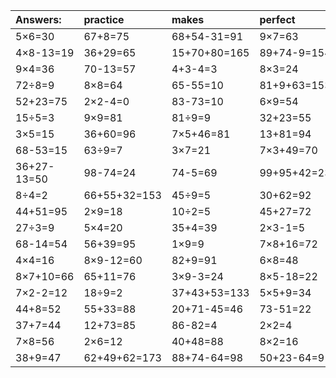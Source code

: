 | Answers: | practice | makes | perfect | ! |
| :--- | :--- | :--- | :--- | :--- |
| 5×6=30 | 67+8=75 | 68+54-31=91 | 9×7=63 | 90+57+21=168 | 
| 4×8-13=19 | 36+29=65 | 15+70+80=165 | 89+74-9=154 | 90-70=20 | 
| 9×4=36 | 70-13=57 | 4+3-4=3 | 8×3=24 | 3×8-17=7 | 
| 72÷8=9 | 8×8=64 | 65-55=10 | 81+9+63=153 | 4×8=32 | 
| 52+23=75 | 2×2-4=0 | 83-73=10 | 6×9=54 | 2×6-7=5 | 
| 15÷5=3 | 9×9=81 | 81÷9=9 | 32+23=55 | 9×3=27 | 
| 3×5=15 | 36+60=96 | 7×5+46=81 | 13+81=94 | 3×9-22=5 | 
| 68-53=15 | 63÷9=7 | 3×7=21 | 7×3+49=70 | 4×5=20 | 
| 36+27-13=50 | 98-74=24 | 74-5=69 | 99+95+42=236 | 36+28=64 | 
| 8÷4=2 | 66+55+32=153 | 45÷9=5 | 30+62=92 | 6×2=12 | 
| 44+51=95 | 2×9=18 | 10÷2=5 | 45+27=72 | 8÷2=4 | 
| 27÷3=9 | 5×4=20 | 35+4=39 | 2×3-1=5 | 7×4+73=101 | 
| 68-14=54 | 56+39=95 | 1×9=9 | 7×8+16=72 | 25+87+36=148 | 
| 4×4=16 | 8×9-12=60 | 82+9=91 | 6×8=48 | 31+46=77 | 
| 8×7+10=66 | 65+11=76 | 3×9-3=24 | 8×5-18=22 | 9×3-25=2 | 
| 7×2-2=12 | 18÷9=2 | 37+43+53=133 | 5×5+9=34 | 63+34+44=141 | 
| 44+8=52 | 55+33=88 | 20+71-45=46 | 73-51=22 | 44-41=3 | 
| 37+7=44 | 12+73=85 | 86-82=4 | 2×2=4 | 5×3=15 | 
| 7×8=56 | 2×6=12 | 40+48=88 | 8×2=16 | 15+11=26 | 
| 38+9=47 | 62+49+62=173 | 88+74-64=98 | 50+23-64=9 | 8×7=56 | 

